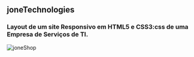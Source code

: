## joneTechnologies
### Layout de um site Responsivo em HTML5 e CSS3:css  de uma Empresa de Serviços de TI.
![joneShop](https://github.com/JoneBulande/joneTechnologies/blob/FlexBox/img/responsive-mockup-jonetechnologies.png)
